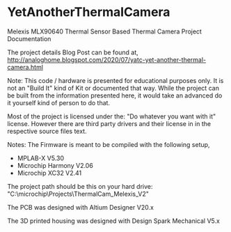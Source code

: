 # YetAnotherThermalCamera
Melexis MLX90640 Thermal Sensor Based Thermal Camera Project Documentation



The project details Blog Post can be found at,
http://analoghome.blogspot.com/2020/07/yatc-yet-another-thermal-camera.html


Note: This code / hardware is presented for educational purposes only. It is not an "Build It" kind of Kit or documented that way. While the project can be built from the information presented here, it would take an advanced do it yourself kind of person to do that.

Most of the project is licensed under the: "Do whatever you want with it" license. However there are third party drivers and their license in in the respective source files text.

Notes:
The Firmware is meant to be compiled with the following setup,
  * MPLAB-X V5.30
  * Microchip Harmony V2.06
  * Microchip XC32 V2.41
  
  The project path should be this on your hard drive: "C:\microchip\Projects\ThermalCam_Melexis_V2"
  
The PCB was designed with Altium Designer V20.x

The 3D printed housing was designed with Design Spark Mechanical V5.x
